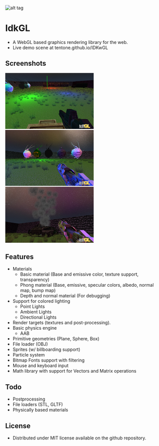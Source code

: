 ![alt tag](https://raw.githubusercontent.com/tentone/IDKwGL/master/data/idk.png)

# IdkGL
 - A WebGL based graphics rendering library for the web.
 - Live demo scene at tentone.github.io/IDKwGL



## Screenshots
<img src="https://raw.githubusercontent.com/tentone/IDKwGL/master/data/screenshot/a.png" width="280"><img src="https://raw.githubusercontent.com/tentone/IDKwGL/master/data/screenshot/b.png" width="280"><img src="https://raw.githubusercontent.com/tentone/IDKwGL/master/data/screenshot/c.png" width="280">



## Features
 - Materials
     - Basic material (Base and emissive color, texture support, transparency)
     - Phong material (Base, emissive, specular colors, albedo, normal map, bump map)
     - Depth and normal material (For debugging)
 - Support for colored lighting
    - Point Lights
    - Ambient Lights
    - Directional Lights
 - Render targets (textures and post-processing).
 - Basic physics engine
    - AAB
 - Primitive geometries (Plane, Sphere, Box)
 - File loader (OBJ)
 - Sprites (w/ billboarding support)
 - Particle system
 - Bitmap Fonts support with filtering
 - Mouse and keyboard input
 - Math library with support for Vectors and Matrix operations



## Todo
 - Postprocessing
 - File loaders (STL, GLTF)
 - Physically based materials



## License
 - Distributed under MIT license available on the github repository.
